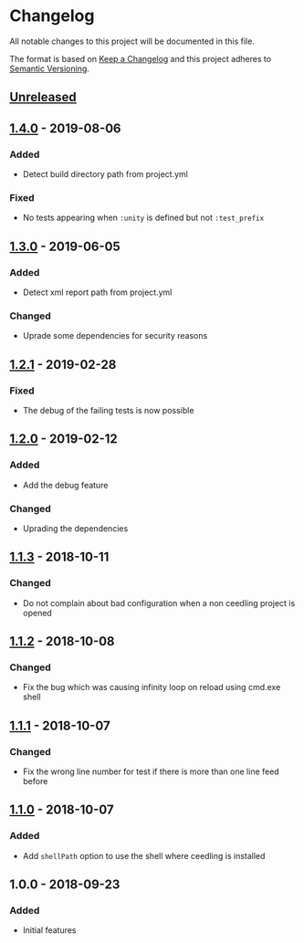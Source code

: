# Changelog

All notable changes to this project will be documented in this file.

The format is based on [Keep a Changelog](http://keepachangelog.com/en/1.0.0/)
and this project adheres to [Semantic Versioning](http://semver.org/spec/v2.0.0.html).

## [Unreleased]

## [1.4.0] - 2019-08-06

### Added

* Detect build directory path from project.yml

### Fixed

* No tests appearing when `:unity` is defined but not `:test_prefix` 

## [1.3.0] - 2019-06-05

### Added

* Detect xml report path from project.yml

### Changed

* Uprade some dependencies for security reasons

## [1.2.1] - 2019-02-28

### Fixed

* The debug of the failing tests is now possible

## [1.2.0] - 2019-02-12

### Added

* Add the debug feature

### Changed

* Uprading the dependencies

## [1.1.3] - 2018-10-11

### Changed

* Do not complain about bad configuration when a non ceedling project is opened

## [1.1.2] - 2018-10-08

### Changed

* Fix the bug which was causing infinity loop on reload using cmd.exe shell

## [1.1.1] - 2018-10-07

### Changed

* Fix the wrong line number for test if there is more than one line feed before

## [1.1.0] - 2018-10-07

### Added

* Add `shellPath` option to use the shell where ceedling is installed

## 1.0.0 - 2018-09-23

### Added

* Initial features

[Unreleased]: https://github.com/numaru/vscode-ceedling-test-adapter/compare/v1.4.0...develop
[1.4.0]: https://github.com/numaru/vscode-ceedling-test-adapter/compare/v1.3.0...v1.4.0
[1.3.0]: https://github.com/numaru/vscode-ceedling-test-adapter/compare/v1.2.1...v1.3.0
[1.2.1]: https://github.com/numaru/vscode-ceedling-test-adapter/compare/v1.2.0...v1.2.1
[1.2.0]: https://github.com/numaru/vscode-ceedling-test-adapter/compare/v1.1.3...v1.2.0
[1.1.3]: https://github.com/numaru/vscode-ceedling-test-adapter/compare/v1.1.2...v1.1.3
[1.1.2]: https://github.com/numaru/vscode-ceedling-test-adapter/compare/v1.1.1...v1.1.2
[1.1.1]: https://github.com/numaru/vscode-ceedling-test-adapter/compare/v1.1.0...v1.1.1
[1.1.0]: https://github.com/numaru/vscode-ceedling-test-adapter/compare/v1.0.0...v1.1.0
